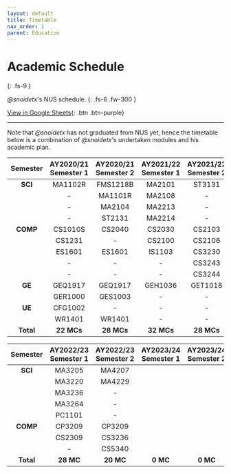 ```yaml
---
layout: default
title: Timetable
nav_order: 1
parent: Education
---
```


# Academic Schedule
{: .fs-9 }

*@snoidetx*'s NUS schedule.
{: .fs-6 .fw-300 }

[View in Google Sheets](https://docs.google.com/spreadsheets/d/1IpqoDesgajQGZhBb92R3FE97-x84DLLb9dFpP-f8KUg/edit?usp=sharing){: .btn .btn-purple}

---

Note that *@snoidetx* has not graduated from NUS yet, hence the timetable below is a combination of *@snoidetx*'s undertaken modules and his academic plan. 

| Semester | AY2020/21 Semester 1 | AY2020/21 Semester 2 | AY2021/22 Semester 1 | AY2021/22 Semester 2|
| :------:  | :-----: | :------: | :-----: | :-----: |
| **SCI**   | MA1102R | FMS1218B | MA2101  | ST3131  |
|           | -       | MA1101R  | MA2108  | -       |
|           | -       | MA2104   | MA2213  | -       |
|           | -       | ST2131   | MA2214  | -       |
| **COMP**  | CS1010S | CS2040   | CS2030  | CS2103  |
|           | CS1231  | -        | CS2100  | CS2106  |
|           | ES1601  | ES1601   | IS1103  | CS3230  |
|           | -       | -        | -       | CS3243  |
|           | -       | -        | -       | CS3244  |
| **GE**    | GEQ1917 | GEQ1917  | GEH1036 | GET1018 |
|           | GER1000 | GES1003  | -       | -       |
| **UE**    | CFG1002 | -        | -       | -       |
|           | WR1401  | WR1401   | -       | -       |
| **Total** | **22 MCs** | **28 MCs** | **32 MCs** | **28 MCs** |

| Semester | AY2022/23 Semester 1 | AY2022/23 Semester 2 | AY2023/24 Semester 1 | AY2023/24 Semester 2|
| :------:  | :-----: | :------: | :-----: | :-----: |
| **SCI** | MA3205 | MA4207 |  |  |
|  | MA3220 | MA4229 |  |  |
|  | MA3236 | - |  |  |
|  | MA3264 | - |  |  |
|  | PC1101 | - |  |  |
| **COMP** | CP3209 | CP3209 |  |  |
|  | CS2309 | CS3236 |  |  |
|  | - | CS5340 | | |
| **Total** | **28 MC** | **20 MC** | **0 MC** | **0 MC** |
